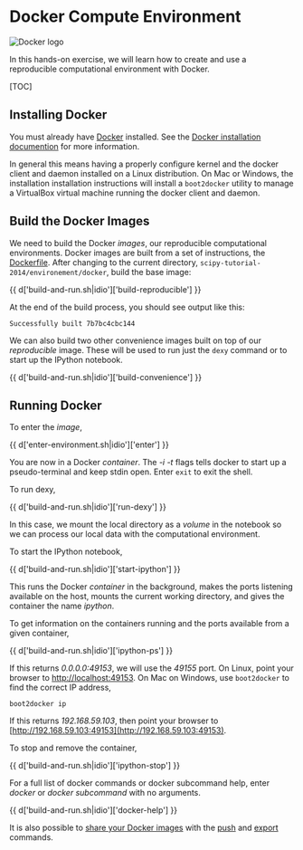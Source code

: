 # Docker Compute Environment

![Docker logo](https://pbs.twimg.com/profile_images/378800000124779041/fbbb494a7eef5f9278c6967b6072ca3e_400x400.png)

In this hands-on exercise, we will learn how to create and use a reproducible
computational environment with Docker.

[TOC]

## Installing Docker

You must already have [Docker](http://docker.io) installed. See the [Docker
installation documention](http://docs.docker.com/installation/#installation)
for more information.

In general this means having a properly configure kernel and the docker client
and daemon installed on a Linux distribution. On Mac or Windows, the
installation installation instructions will install a `boot2docker` utility to
manage a VirtualBox virtual machine running the docker client and daemon.

## Build the Docker Images


We need to build the Docker *images*, our reproducible computational
environments. Docker images are built from a set of instructions, the
[Dockerfile](http://docs.docker.com/reference/builder/).
After changing to the current directory,
`scipy-tutorial-2014/environement/docker`, build the base image:

{{ d['build-and-run.sh|idio']['build-reproducible'] }}

At the end of the build process, you should see output like this:

```
Successfully built 7b7bc4cbc144
```

We can also build two other convenience images built on top of our
*reproducible* image. These will be used to run just the `dexy` command
or to start up the IPython notebook.

{{ d['build-and-run.sh|idio']['build-convenience'] }}


## Running Docker

To enter the *image*,

{{ d['enter-environment.sh|idio']['enter'] }}

You are now in a Docker *container*. The *-i -t* flags tells docker to start
up a pseudo-terminal and keep stdin open. Enter `exit` to exit the shell.

To run dexy,

{{ d['build-and-run.sh|idio']['run-dexy'] }}

In this case, we mount the local directory as a *volume* in the notebook so we
can process our local data with the computational environment.

To start the IPython notebook,

{{ d['build-and-run.sh|idio']['start-ipython'] }}

This runs the Docker *container* in the background, makes the ports listening
available on the host, mounts the current working directory, and gives the
container the name *ipython*.

To get information on the containers running and the ports available from a
given container,

{{ d['build-and-run.sh|idio']['ipython-ps'] }}

If this returns *0.0.0.0:49153*, we will use the *49155* port.  On Linux, point
your browser to [http://localhost:49153](http://localhost:49153). On Mac on
Windows, use `boot2docker` to find the correct IP address,

```
boot2docker ip
```

If this returns *192.168.59.103*, then point your browser to
[http://192.168.59.103:49153](http://192.168.59.103:49153).

To stop and remove the container,

{{ d['build-and-run.sh|idio']['ipython-stop'] }}

For a full list of docker commands or docker subcommand help, enter *docker*
or *docker subcommand* with no arguments.

{{ d['build-and-run.sh|idio']['docker-help'] }}

It is also possible to [share your Docker images](https://hub.docker.com/)
with the [push](https://docs.docker.com/reference/commandline/cli/#push)
and [export](://docs.docker.com/reference/commandline/cli/#export) commands.
